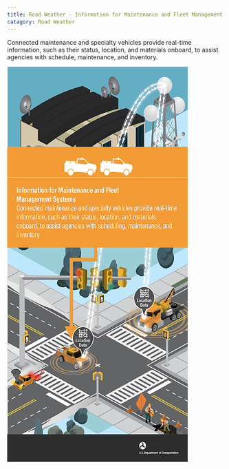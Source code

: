 ```yaml
---
title: Road Weather - Information for Maintenance and Fleet Management Systems
catagory: Road Weather
---
```


Connected maintenance and specialty vehicles provide real-time information, such as their status, location, and materials onboard, to assist agencies with schedule, maintenance, and inventory.

![Information for Maintenance and Fleet Management Systems](../../assets/images/infographics/WEATHER_InformationForMaintenanceAndFleetManagement-med01.png)
